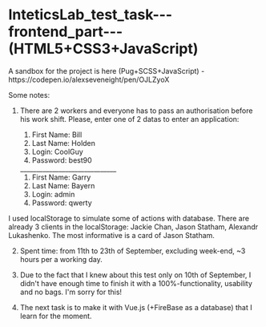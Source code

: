 # InteticsLab_test_task---frontend_part--- (HTML5+CSS3+JavaScript) 
<p>A sandbox for the project is here (Pug+SCSS+JavaScript) - https://codepen.io/alexseveneight/pen/OJLZyoX </p>
Some notes: 

1. There are 2 workers and everyone has to pass an authorisation before his work shift. 
Please, enter one of 2 datas to enter an application:

    <ol>
      <li>First Name: Bill</li>
      <li>Last Name: Holden</li>
      <li>Login: CoolGuy</li>
      <li>Password: best90</li>
    </ol> 
    ______________________________
    <ol>
      <li>First Name: Garry</li>
      <li>Last Name: Bayern</li>
      <li>Login: admin</li>
      <li>Password: qwerty</li>
    </ol>
      
I used localStorage to simulate some of actions with database. There are already 3 clients in the localStorage: Jackie Chan, Jason Statham, Alexandr Lukashenko. The most informative is a card of Jason Statham. 

2. Spent time: from 11th to 23th of September, excluding week-end, ~3 hours per a working day. 

3. Due to the fact that I knew about this test only on 10th of September, I didn't have enough time to finish it with a 100%-functionality, usability and no bags. I'm sorry for this!  

4. The next task is to make it with Vue.js (+FireBase as a database) that I learn for the moment. 
